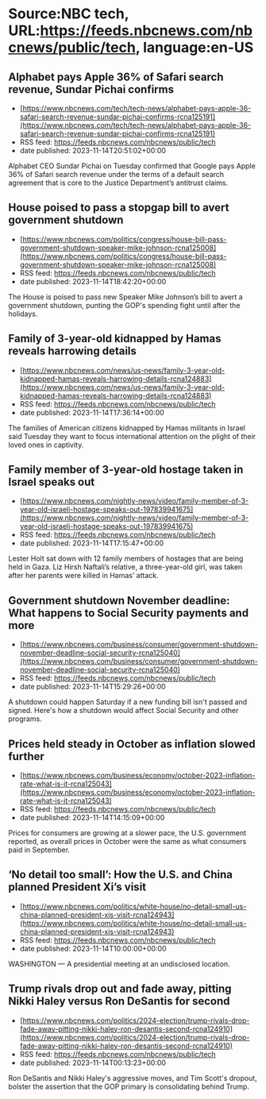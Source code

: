 # Source:NBC tech, URL:https://feeds.nbcnews.com/nbcnews/public/tech, language:en-US

## Alphabet pays Apple 36% of Safari search revenue, Sundar Pichai confirms
 - [https://www.nbcnews.com/tech/tech-news/alphabet-pays-apple-36-safari-search-revenue-sundar-pichai-confirms-rcna125191](https://www.nbcnews.com/tech/tech-news/alphabet-pays-apple-36-safari-search-revenue-sundar-pichai-confirms-rcna125191)
 - RSS feed: https://feeds.nbcnews.com/nbcnews/public/tech
 - date published: 2023-11-14T20:51:02+00:00

Alphabet CEO Sundar Pichai on Tuesday confirmed that Google pays Apple 36% of Safari search revenue under the terms of a default search agreement that is core to the Justice Department’s antitrust claims.

## House poised to pass a stopgap bill to avert government shutdown
 - [https://www.nbcnews.com/politics/congress/house-bill-pass-government-shutdown-speaker-mike-johnson-rcna125008](https://www.nbcnews.com/politics/congress/house-bill-pass-government-shutdown-speaker-mike-johnson-rcna125008)
 - RSS feed: https://feeds.nbcnews.com/nbcnews/public/tech
 - date published: 2023-11-14T18:42:20+00:00

The House is poised to pass new Speaker Mike Johnson’s bill to avert a government shutdown, punting the GOP's spending fight until after the holidays.

## Family of 3-year-old kidnapped by Hamas reveals harrowing details
 - [https://www.nbcnews.com/news/us-news/family-3-year-old-kidnapped-hamas-reveals-harrowing-details-rcna124883](https://www.nbcnews.com/news/us-news/family-3-year-old-kidnapped-hamas-reveals-harrowing-details-rcna124883)
 - RSS feed: https://feeds.nbcnews.com/nbcnews/public/tech
 - date published: 2023-11-14T17:36:14+00:00

The families of American citizens kidnapped by Hamas militants in Israel said Tuesday they want to focus international attention on the plight of their loved ones in captivity.

## Family member of 3-year-old hostage taken in Israel speaks out
 - [https://www.nbcnews.com/nightly-news/video/family-member-of-3-year-old-israeli-hostage-speaks-out-197839941675](https://www.nbcnews.com/nightly-news/video/family-member-of-3-year-old-israeli-hostage-speaks-out-197839941675)
 - RSS feed: https://feeds.nbcnews.com/nbcnews/public/tech
 - date published: 2023-11-14T17:15:47+00:00

Lester Holt sat down with 12 family members of hostages that are being held in Gaza. Liz Hirsh Naftali’s relative, a three-year-old girl, was taken after her parents were killed in Hamas’ attack.

## Government shutdown November deadline: What happens to Social Security payments and more
 - [https://www.nbcnews.com/business/consumer/government-shutdown-november-deadline-social-security-rcna125040](https://www.nbcnews.com/business/consumer/government-shutdown-november-deadline-social-security-rcna125040)
 - RSS feed: https://feeds.nbcnews.com/nbcnews/public/tech
 - date published: 2023-11-14T15:29:26+00:00

A shutdown could happen Saturday if a new funding bill isn't passed and signed. Here's how a shutdown would affect Social Security and other programs.

## Prices held steady in October as inflation slowed further
 - [https://www.nbcnews.com/business/economy/october-2023-inflation-rate-what-is-it-rcna125043](https://www.nbcnews.com/business/economy/october-2023-inflation-rate-what-is-it-rcna125043)
 - RSS feed: https://feeds.nbcnews.com/nbcnews/public/tech
 - date published: 2023-11-14T14:15:09+00:00

Prices for consumers are growing at a slower pace, the U.S. government reported, as overall prices in October were the same as what consumers paid in September.

## ‘No detail too small’: How the U.S. and China planned President Xi’s visit
 - [https://www.nbcnews.com/politics/white-house/no-detail-small-us-china-planned-president-xis-visit-rcna124943](https://www.nbcnews.com/politics/white-house/no-detail-small-us-china-planned-president-xis-visit-rcna124943)
 - RSS feed: https://feeds.nbcnews.com/nbcnews/public/tech
 - date published: 2023-11-14T10:00:00+00:00

WASHINGTON — A presidential meeting at an undisclosed location.

## Trump rivals drop out and fade away, pitting Nikki Haley versus Ron DeSantis for second
 - [https://www.nbcnews.com/politics/2024-election/trump-rivals-drop-fade-away-pitting-nikki-haley-ron-desantis-second-rcna124910](https://www.nbcnews.com/politics/2024-election/trump-rivals-drop-fade-away-pitting-nikki-haley-ron-desantis-second-rcna124910)
 - RSS feed: https://feeds.nbcnews.com/nbcnews/public/tech
 - date published: 2023-11-14T00:13:23+00:00

Ron DeSantis and Nikki Haley's aggressive moves, and Tim Scott's dropout, bolster the assertion that the GOP primary is consolidating behind Trump.

